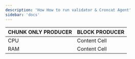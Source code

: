 ```yaml
---
description: 'How How to run validator & Croncat Agent'
sidebar: 'docs'
---
```


| CHUNK ONLY PRODUCER  | BLOCK PRODUCER |
| ------------- | ------------- |
CPU | Content Cell  | Content Cell  |
RAM | Content Cell  | Content Cell  |

